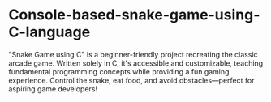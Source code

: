 # Console-based-snake-game-using-C-language
"Snake Game using C" is a beginner-friendly project recreating the classic arcade game. Written solely in C, it's accessible and customizable, teaching fundamental programming concepts while providing a fun gaming experience. Control the snake, eat food, and avoid obstacles—perfect for aspiring game developers!
